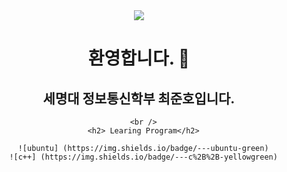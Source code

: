 <div align="center">
	<img src="https://capsule-render.vercel.app/api?type=cylinder&color=auto&text=201821980%20최준호&fontAlignY=45&fontSize=40&height=150&animation=blinking&desc=wnsghch&descAlignY=70">
</div>  
  
  <p>
  
  <p>
    <div align="center">
    <h1>환영합니다. 👋 </h1>
      <h2> 세명대 정보통신학부 최준호입니다. </h2>
      
      <br />
      <h2> Learing Program</h2>
      
      ![ubuntu] (https://img.shields.io/badge/---ubuntu-green)
      ![c++] (https://img.shields.io/badge/---c%2B%2B-yellowgreen)
      
<!--
**wnsghch/wnsghch** is a ✨ _special_ ✨ repository because its `README.md` (this file) appears on your GitHub profile.


[![Anurag's GitHub stats](https://github-readme-stats.vercel.app/api?username={github 아이디}&hide_title=true&show_icons=true&include_all_commits=true&disable_animations=true&theme=vue)](https://github.com/anuraghazra/github-readme-stats)


Here are some ideas to get you started:

- 🔭 I’m currently working on ...
- 🌱 I’m currently learning ...
- 👯 I’m looking to collaborate on ...
- 🤔 I’m looking for help with ...
- 💬 Ask me about ...
- 📫 How to reach me: ...
- 😄 Pronouns: ...
- ⚡ Fun fact: ...
-->
